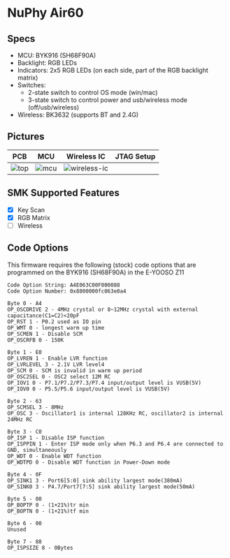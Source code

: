 # NuPhy Air60 

## Specs

- MCU: BYK916 (SH68F90A)
- Backlight: RGB LEDs
- Indicators: 2x5 RGB LEDs (on each side, part of the RGB backlight matrix)
- Switches:
    - 2-state switch to control OS mode (win/mac)
    - 3-state switch to control power and usb/wireless mode (off/usb/wireless)
- Wireless: BK3632 (supports BT and 2.4G)

## Pictures

| PCB | MCU | Wireless IC | JTAG Setup |
| --- | --- | ----------- | ---------- |
| ![top](https://github.com/carlossless/smk/assets/498906/43ad50b2-6666-424d-94f8-ca8e9207eb7b) | ![mcu](https://github.com/carlossless/smk/assets/498906/295a8904-d131-45e1-a5dd-d2938b1a116b) | ![wireless-ic](https://github.com/carlossless/smk/assets/498906/ab980bf1-6123-4947-b05b-c006d6e41ef0) |

## SMK Supported Features

- [x] Key Scan
- [x] RGB Matrix
- [ ] Wireless

## Code Options

This firmware requires the following (stock) code options that are programmed on the BYK916 (SH68F90A) in the E-YOOSO Z11

```
Code Option String: A4E063C00F000088
Code Option Number: 0x8800000fc063e0a4

Byte 0 - A4
OP_OSCDRIVE 2 - 4MHz crystal or 8~12MHz crystal with external capacitance(C1=C2)<20pF
OP_RST 1 - P0.2 used as IO pin
OP_WMT 0 - longest warm up time
OP_SCMEN 1 - Disable SCM
OP_OSCRFB 0 - 150K

Byte 1 - E0
OP_LVREN 1 - Enable LVR function
OP_LVRLEVEL 3 - 2.1V LVR level4
OP_SCM 0 - SCM is invalid in warm up period
OP_OSC2SEL 0 - OSC2 select 12M RC
OP_IOV1 0 - P7.1/P7.2/P7.3/P7.4 input/output level is VUSB(5V)
OP_IOV0 0 - P5.5/P5.6 input/output level is VUSB(5V)

Byte 2 - 63
OP_SCMSEL 3 - 8MHz
OP_OSC 3 - Oscillator1 is internal 128KHz RC, oscillator2 is internal 24MHz RC

Byte 3 - C0
OP_ISP 1 - Disable ISP function
OP_ISPPIN 1 - Enter ISP mode only when P6.3 and P6.4 are connected to GND, simultaneously
OP_WDT 0 - Enable WDT function
OP_WDTPD 0 - Disable WDT function in Power-Down mode

Byte 4 - 0F
OP_SINK1 3 - Port6[5:0] sink ability largest mode(380mA)
OP_SINK0 3 - P4.7/Port7[7:5] sink ability largest mode(50mA)

Byte 5 - 00
OP_BOPTP 0 - (1+21%)tr min
OP_BOPTN 0 - (1+21%)tf min

Byte 6 - 00
Unused

Byte 7 - 88
OP_ISPSIZE 8 - 0Bytes
```
